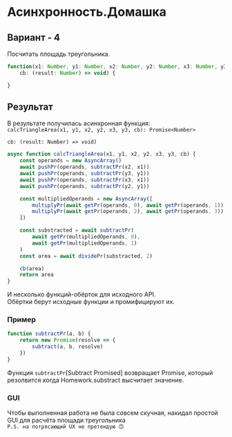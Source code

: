 # Асинхронность.Домашка

## Вариант - 4

Посчитать площадь треугольника.

```js
function(x1: Number, y1: Number, x2: Number, y2: Number, x3: Number, y3: Number,
    cb: (result: Number) => void) {

}
```

## Результат

В результате получилась асинхронная функция:  
`calcTriangleArea(x1, y1, x2, y2, x3, y3, cb): Promise<Number>`

`cb: (result: Number) => void)`

```js
async function calcTriangleArea(x1, y1, x2, y2, x3, y3, cb) {
    const operands = new AsyncArray()
    await pushPr(operands, subtractPr(x2, x1))
    await pushPr(operands, subtractPr(y3, y1))
    await pushPr(operands, subtractPr(x3, x1))
    await pushPr(operands, subtractPr(y2, y1))

    const multipliedOperands = new AsyncArray([
        multiplyPr(await getPr(operands, 0), await getPr(operands, 1)),
        multiplyPr(await getPr(operands, 2), await getPr(operands, 3))
    ])

    const substracted = await subtractPr(
        await getPr(multipliedOperands, 0),
        await getPr(multipliedOperands, 1)
    )
    const area = await dividePr(substracted, 2)

    cb(area)
    return area
}
```

И несколько функций-обёрток для исходного API.  
Обёртки берут исходные функции и промифицируют их.

### Пример

```js
function subtractPr(a, b) {
    return new Promise(resolve => {
        subtract(a, b, resolve)
    })
}
```

Функция `subtractPr`[Subtract Promised] возвращает Promise, который резолвится когда Homework.substract высчитает значение.  

### GUI

Чтобы выполненная работа не была совсем скучная, накидал простой GUI для расчёта площади треугольника  
`P.S. на потрясающий UX не претендую 🙃`
